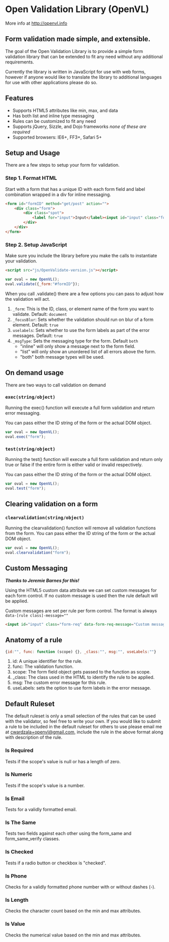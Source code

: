 Open Validation Library (OpenVL)
================================
More info at http://openvl.info

Form validation made simple, and extensible.
-------------------------------------------
The goal of the Open Validation Library is to provide a simple form validation library that can be extended to fit any need without any additional requirements.

Currently the library is written in JavaScript for use with web forms, however if anyone would like to translate the library to additional languages for use with other applications please do so.

Features
--------
* Supports HTML5 attributes like min, max, and data
* Has both list and inline type messaging
* Rules can be customized to fit any need
* Supports jQuery, Sizzle, and Dojo frameworks *none of these are required*
* Supported browsers: IE6+, FF3+, Safari 5+

Setup and Usage
---------------
There are a few steps to setup your form for validation.

### Step 1. Format HTML
Start with a form that has a unique ID with each form field and label combination wrapped in a div for inline messaging.

```html
<form id="formID" method="get/post" action="">
	<div class="form">
		<div class="spot">
			<label for="input">Input</label><input id="input" class="form_req">
		</div>
	</div>
</form>
```

### Step 2. Setup JavaScript
Make sure you include the library before you make the calls to instantiate your validation.

```html
<script src="js/OpenValidate-version.js"></script>
```
```javascript
var oval = new OpenVL();
oval.validate({_form:"#formID"});
```
When you call .validate() there are a few options you can pass to adjust how the validation will act.

1. `_form`: This is the ID, class, or element name of the form you want to validate. Default: `document`
2. `_focusBlur`: Sets whether the validation should run on blur of a form element. Default: `true`
3. `uselabels`: Sets whether to use the form labels as part of the error messages. Default: `true`
4. `_msgType`: Sets the messaging type for the form. Default `both`
	* "inline" will only show a message next to the form field.
	* "list" will only show an unordered list of all errors above the form.
	* "both" both message types will be used.
	
On demand usage
---------------
There are two ways to call validation on demand

### `exec(string/object)`
Running the exec() function will execute a full form validation and return error messaging.

You can pass either the ID string of the form or the actual DOM object.

```javascript
var oval = new OpenVL();
oval.exec("form");
```

### `test(string/object)`
Running the test() function will execute a full form validation and return only true or false if the entire form is either valid or invalid respectively.

You can pass either the ID string of the form or the actual DOM object.

```javascript
var oval = new OpenVL();
oval.test("form");
```

Clearing validation on a form
-----------------------------

### `clearvalidation(string/object)`
Running the clearvalidation() function will remove all validation functions from the form.
You can pass either the ID string of the form or the actual DOM object.

```javascript
var oval = new OpenVL();
oval.clearvalidation("form");
```

Custom Messaging
----------------
___Thanks to Jeremie Barnes for this!___

Using the HTML5 custom data attribute we can set custom messages for each form control. If no custom message is used then the rule default will be applied.

Custom messages are set per rule per form control. The format is always `data-[rule class]-message=""`

```html
<input id="input" class="form-req" data-form-req-message="Custom message" />
```

Anatomy of a rule
-----------------

```javascript
{id:"", func: function (scope) {}, _class:"", msg:"", useLabels:""}
```

1. id: A unique identifier for the rule.
2. func: The validation function.
3. scope: The form field object gets passed to the function as scope.
4. _class: The class used in the HTML to identify the rule to be applied.
5. msg: The custom error message for this rule.
6. useLabels: sets the option to use form labels in the error message.

Default Ruleset
---------------
The default ruleset is only a small selection of the rules that can be used with the validator, so feel free to write your own. 
If you would like to submit a rule to be included in the default ruleset for others to use please email me at cwardzala+openvl@gmail.com, include the rule in the above format along with description of the rule.

### Is Required
Tests if the scope's value is null or has a length of zero.

### Is Numeric
Tests if the scope's value is a number.

### Is Email
Tests for a validly formatted email.

### Is The Same
Tests two fields against each other using the form_same and form_same_verify classes.

### Is Checked
Tests if a radio button or checkbox is "checked".

### Is Phone
Checks for a validly formatted phone number with or without dashes (-).

### Is Length
Checks the character count based on the min and max attributes.

### Is Value
Checks the numerical value based on the min and max attributes.
